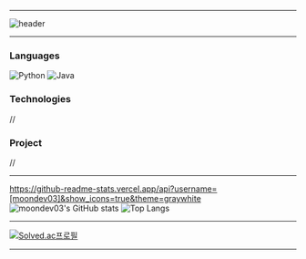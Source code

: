 - - -
![header](https://capsule-render.vercel.app/api?type=transparent&color=F4F2F3&height=180&section=header&text=MUNJANGHUN&fontSize=80&desc=WELCOME%20MY%20PROFILE&descAlign=71.5&descAlignY=70)
- - -

### Languages
![Python](https://img.shields.io/badge/-Python-000?&logo=Python)
![Java](https://img.shields.io/badge/-Java-000?&logo=Java&logoColor=white)

### Technologies
//

### Project
//

- - -
https://github-readme-stats.vercel.app/api?username=[moondev03]&show_icons=true&theme=graywhite
![moondev03's GitHub stats](https://github-readme-stats.vercel.app/api?username=moondev03&show_icons=true&theme=graywhite)
![Top Langs](https://github-readme-stats.vercel.app/api/top-langs/?username=moondev03&layout=compact&theme=graywhite)
- - -
[![Solved.ac프로필](http://mazassumnida.wtf/api/v2/generate_badge?boj=moondev03)](https://solved.ac/moondev03)
- - -
